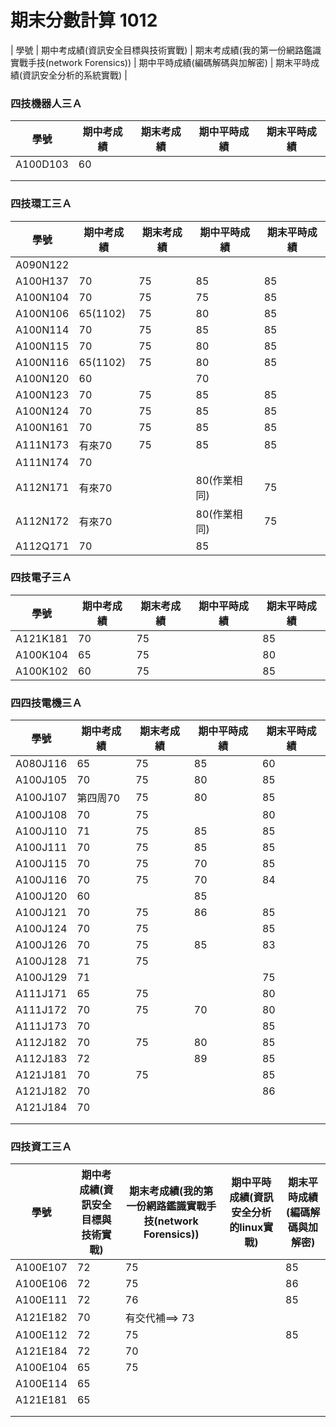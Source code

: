 # 期末分數計算 1012
| 學號 | 期中考成績(資訊安全目標與技術實戰) | 期末考成績(我的第一份網路鑑識實戰手技(network Forensics)) | 期中平時成績(編碼解碼與加解密) | 期末平時成績(資訊安全分析的系統實戰) |

### 四技機器人三Ａ

| 學號 | 期中考成績 | 期末考成績 | 期中平時成績 | 期末平時成績 |
| ---- |  ---- |  ---- |  ---- |  ---- |  
|A100D103 |60||||
| |||||
| |||||
### 四技環工三Ａ
| 學號 | 期中考成績 | 期末考成績 | 期中平時成績 | 期末平時成績 |
| ---- |  ---- |  ---- |  ---- |  ---- |  
|A090N122 |||||
|A100H137 | 70|75|85|85|
|A100N104 | 70|75|75|85|
|A100N106 |65(1102)|75|80|85|
|A100N114 |70|75|85|85|
|A100N115| 70|75|80|85|
|A100N116 |65(1102)|75|80|85|
|A100N120 |60||70||
|A100N123 | 70|75|85|85|
|A100N124 |70|75|85|85|
|A100N161 |70|75|85|85|
|A111N173   |有來70|75|85|85|
|A111N174 |70||||
|A112N171 |有來70||80(作業相同)|75|
|A112N172 |有來70||80(作業相同)|75|
|A112Q171 |70||85||


### 四技電子三Ａ
| 學號 | 期中考成績 | 期末考成績 | 期中平時成績 | 期末平時成績 |
| ---- |  ---- |  ---- |  ---- |  ---- |  
|A121K181|70|75||85|
|A100K104 |65|75||80|
|A100K102 |60|75||85|


### 四四技電機三Ａ
| 學號 | 期中考成績 | 期末考成績 | 期中平時成績 | 期末平時成績 |
| ---- |  ---- |  ---- |  ---- |  ---- |  
|A080J116|65|75|85|60|
|A100J105|70|75|80|85|
|A100J107 |第四周70|75|80|85|
|A100J108 |70|75||80|
|A100J110 | 71|75|85|85|
|A100J111 |70|75|85|85|
|A100J115 |70|75|70|85|
|A100J116|70|75|70|84|
|A100J120|60||85||
|A100J121 |70|75|86|85|
|A100J124|70|75||85|
|A100J126 |70|75|85|83|
|A100J128|71|75|||
|A100J129|71|||75|
|A111J171|65|75||80|
|A111J172|70|75|70|80|
|A111J173 |70|||85|
|A112J182 |70|75|80|85|
|A112J183 |72||89|85|
|A121J181  |70|75||85|
|A121J182|70|||86|
|A121J184 |70||||
| |||||
| |||||

### 四技資工三Ａ
| 學號 | 期中考成績(資訊安全目標與技術實戰) | 期末考成績(我的第一份網路鑑識實戰手技(network Forensics)) | 期中平時成績(資訊安全分析的linux實戰) | 期末平時成績(編碼解碼與加解密) |
| ---- |  ---- |  ---- |  ---- |  ---- |  
|A100E107|72|75||85|
|A100E106 |72|75||86|
|A100E111 |72|76||85|
|A121E182 |70|有交代補==> 73|||
|A100E112  |72|75||85|
|A121E184 |72|70|||
|A100E104 |65|75|||
|A100E114|65||||
|A121E181|65||||
| |||||
| |||||



